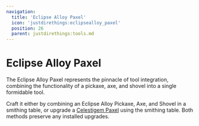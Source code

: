```yaml
---
navigation:
  title: 'Eclipse Alloy Paxel'
  icon: 'justdirethings:eclipsealloy_paxel'
  position: 26
  parent: justdirethings:tools.md
---
```


# Eclipse Alloy Paxel

The Eclipse Alloy Paxel represents the pinnacle of tool integration, combining the functionality of a pickaxe, axe, and shovel into a single formidable tool.

Craft it either by combining an Eclipse Alloy Pickaxe, Axe, and Shovel in a smithing table, or upgrade a [Celestigem Paxel](./tool_celestigem_paxel.md) using the smithing table. Both methods preserve any installed upgrades.
